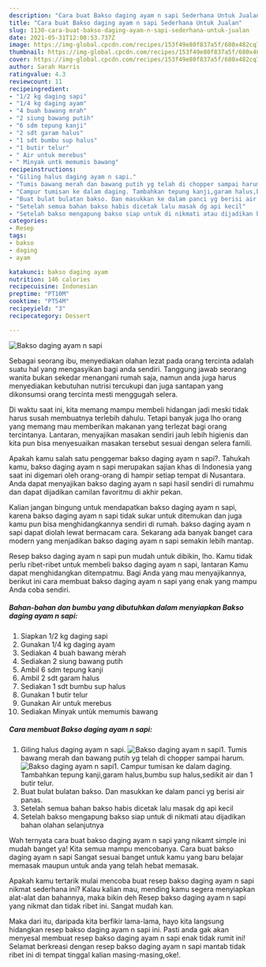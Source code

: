 ```yaml
---
description: "Cara buat Bakso daging ayam n sapi Sederhana Untuk Jualan"
title: "Cara buat Bakso daging ayam n sapi Sederhana Untuk Jualan"
slug: 1130-cara-buat-bakso-daging-ayam-n-sapi-sederhana-untuk-jualan
date: 2021-05-31T12:08:53.737Z
image: https://img-global.cpcdn.com/recipes/153f49e80f837a5f/680x482cq70/bakso-daging-ayam-n-sapi-foto-resep-utama.jpg
thumbnail: https://img-global.cpcdn.com/recipes/153f49e80f837a5f/680x482cq70/bakso-daging-ayam-n-sapi-foto-resep-utama.jpg
cover: https://img-global.cpcdn.com/recipes/153f49e80f837a5f/680x482cq70/bakso-daging-ayam-n-sapi-foto-resep-utama.jpg
author: Sarah Harris
ratingvalue: 4.3
reviewcount: 11
recipeingredient:
- "1/2 kg daging sapi"
- "1/4 kg daging ayam"
- "4 buah bawang mrah"
- "2 siung bawang putih"
- "6 sdm tepung kanji"
- "2 sdt garam halus"
- "1 sdt bumbu sup halus"
- "1 butir telur"
- " Air untuk merebus"
- " Minyak untk memumis bawang"
recipeinstructions:
- "Giling halus daging ayam n sapi."
- "Tumis bawang merah dan bawang putih yg telah di chopper sampai harum."
- "Campur tumisan ke dalam daging. Tambahkan tepung kanji,garam halus,bumbu sup halus,sedikit air dan 1 butir telur."
- "Buat bulat bulatan bakso. Dan masukkan ke dalam panci yg berisi air panas."
- "Setelah semua bahan bakso habis dicetak lalu masak dg api kecil"
- "Setelah bakso mengapung bakso siap untuk di nikmati atau dijadikan bahan olahan selanjutnya"
categories:
- Resep
tags:
- bakso
- daging
- ayam

katakunci: bakso daging ayam 
nutrition: 146 calories
recipecuisine: Indonesian
preptime: "PT10M"
cooktime: "PT54M"
recipeyield: "3"
recipecategory: Dessert

---
```



![Bakso daging ayam n sapi](https://img-global.cpcdn.com/recipes/153f49e80f837a5f/680x482cq70/bakso-daging-ayam-n-sapi-foto-resep-utama.jpg)

Sebagai seorang ibu, menyediakan olahan lezat pada orang tercinta adalah suatu hal yang mengasyikan bagi anda sendiri. Tanggung jawab seorang  wanita bukan sekedar menangani rumah saja, namun anda juga harus menyediakan kebutuhan nutrisi tercukupi dan juga santapan yang dikonsumsi orang tercinta mesti menggugah selera.

Di waktu  saat ini, kita memang mampu membeli hidangan jadi meski tidak harus susah membuatnya terlebih dahulu. Tetapi banyak juga lho orang yang memang mau memberikan makanan yang terlezat bagi orang tercintanya. Lantaran, menyajikan masakan sendiri jauh lebih higienis dan kita pun bisa menyesuaikan masakan tersebut sesuai dengan selera famili. 



Apakah kamu salah satu penggemar bakso daging ayam n sapi?. Tahukah kamu, bakso daging ayam n sapi merupakan sajian khas di Indonesia yang saat ini digemari oleh orang-orang di hampir setiap tempat di Nusantara. Anda dapat menyajikan bakso daging ayam n sapi hasil sendiri di rumahmu dan dapat dijadikan camilan favoritmu di akhir pekan.

Kalian jangan bingung untuk mendapatkan bakso daging ayam n sapi, karena bakso daging ayam n sapi tidak sukar untuk ditemukan dan juga kamu pun bisa menghidangkannya sendiri di rumah. bakso daging ayam n sapi dapat diolah lewat bermacam cara. Sekarang ada banyak banget cara modern yang menjadikan bakso daging ayam n sapi semakin lebih mantap.

Resep bakso daging ayam n sapi pun mudah untuk dibikin, lho. Kamu tidak perlu ribet-ribet untuk membeli bakso daging ayam n sapi, lantaran Kamu dapat menghidangkan ditempatmu. Bagi Anda yang mau menyajikannya, berikut ini cara membuat bakso daging ayam n sapi yang enak yang mampu Anda coba sendiri.

<!--inarticleads1-->

##### Bahan-bahan dan bumbu yang dibutuhkan dalam menyiapkan Bakso daging ayam n sapi:

1. Siapkan 1/2 kg daging sapi
1. Gunakan 1/4 kg daging ayam
1. Sediakan 4 buah bawang mèrah
1. Sediakan 2 siung bawang putih
1. Ambil 6 sdm tepung kanji
1. Ambil 2 sdt garam halus
1. Sediakan 1 sdt bumbu sup halus
1. Gunakan 1 butir telur
1. Gunakan  Air untuk merebus
1. Sediakan  Minyak untùk memumis bawang




<!--inarticleads2-->

##### Cara membuat Bakso daging ayam n sapi:

1. Giling halus daging ayam n sapi.
<img src="https://img-global.cpcdn.com/steps/b63cf951ce742684/160x128cq70/bakso-daging-ayam-n-sapi-langkah-memasak-1-foto.jpg" alt="Bakso daging ayam n sapi">1. Tumis bawang merah dan bawang putih yg telah di chopper sampai harum.
<img src="https://img-global.cpcdn.com/steps/39a21e772f9fe040/160x128cq70/bakso-daging-ayam-n-sapi-langkah-memasak-2-foto.jpg" alt="Bakso daging ayam n sapi">1. Campur tumisan ke dalam daging. Tambahkan tepung kanji,garam halus,bumbu sup halus,sedikit air dan 1 butir telur.
1. Buat bulat bulatan bakso. Dan masukkan ke dalam panci yg berisi air panas.
1. Setelah semua bahan bakso habis dicetak lalu masak dg api kecil
1. Setelah bakso mengapung bakso siap untuk di nikmati atau dijadikan bahan olahan selanjutnya




Wah ternyata cara buat bakso daging ayam n sapi yang nikamt simple ini mudah banget ya! Kita semua mampu mencobanya. Cara buat bakso daging ayam n sapi Sangat sesuai banget untuk kamu yang baru belajar memasak maupun untuk anda yang telah hebat memasak.

Apakah kamu tertarik mulai mencoba buat resep bakso daging ayam n sapi nikmat sederhana ini? Kalau kalian mau, mending kamu segera menyiapkan alat-alat dan bahannya, maka bikin deh Resep bakso daging ayam n sapi yang nikmat dan tidak ribet ini. Sangat mudah kan. 

Maka dari itu, daripada kita berfikir lama-lama, hayo kita langsung hidangkan resep bakso daging ayam n sapi ini. Pasti anda gak akan menyesal membuat resep bakso daging ayam n sapi enak tidak rumit ini! Selamat berkreasi dengan resep bakso daging ayam n sapi mantab tidak ribet ini di tempat tinggal kalian masing-masing,oke!.

